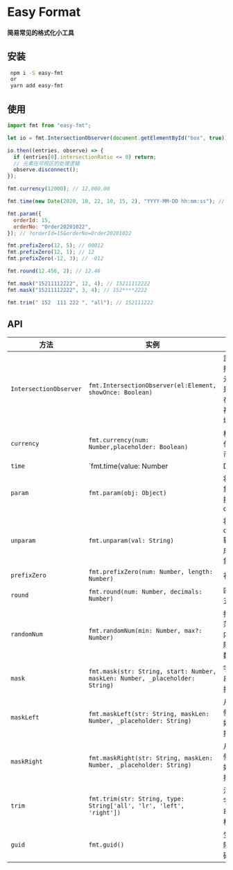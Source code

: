 # Easy Format

#### 简易常见的格式化小工具

## 安装

```bash
 npm i -S easy-fmt
 or
 yarn add easy-fmt
```

## 使用

```javascript
import fmt from "easy-fmt";

let io = fmt.IntersectionObserver(document.getElementById("box", true));

io.then((entries, observe) => {
  if (entries[0].intersectionRatio <= 0) return;
  // 元素在可视区的处理逻辑
  observe.disconnect();
});

fmt.currency(12000); // 12,000.00

fmt.time(new Date(2020, 10, 22, 10, 15, 2), "YYYY-MM-DD hh:mm:ss"); // 2020-11-22 10:15:02

fmt.param({
  orderId: 15,
  orderNo: "Order20201022",
}); // ?orderId=15&orderNo=Order20201022

fmt.prefixZero(12, 5); // 00012
fmt.prefixZero(12, 1); // 12
fmt.prefixZero(-12, 3); // -012

fmt.round(12.456, 2); // 12.46

fmt.mask("15211112222", 12, 4); // 15211112222
fmt.mask("15211112222", 3, 4); // 152****2222

fmt.trim(" 152  111 222 ", "all"); // 152111222
```

## API

| 方法                   | 实例                                                                          | 备注                       |
| ---------------------- | ----------------------------------------------------------------------------- | -------------------------- |
| `IntersectionObserver` | `fmt.IntersectionObserver(el:Element, showOnce: Boolean)`                     | 监听指定元素是否在可视区域 |
| `currency`             | `fmt.currency(num: Number,placeholder: Boolean)`                              | 格式化货币                 |
| `time`                 | `fmt.time(value: Number                                                       | Date                       | String, format: String)` | 格式化时间 |
| `param`                | `fmt.param(obj: Object)`                                                      | 将对象转换成 query         |
| `unparam`              | `fmt.unparam(val: String)`                                                    | 将 query 转换成对象        |
| `prefixZero`           | `fmt.prefixZero(num: Number, length: Number)`                                 | 补零                       |
| `round`                | `fmt.round(num: Number, decimals: Number)`                                    | 四舍五入                   |
| `randomNum`            | `fmt.randomNum(min: Number, max?: Number)`                                    | 指定范围内的随机数         |
| `mask`                 | `fmt.mask(str: String, start: Number, maskLen: Number, _placeholder: String)` | 字符串遮挡                 |
| `maskLeft`             | `fmt.maskLeft(str: String, maskLen: Number, _placeholder: String)`            | 从左侧开始遮挡             |
| `maskRight`            | `fmt.maskRight(str: String, maskLen: Number, _placeholder: String)`           | 从右侧开始遮挡             |
| `trim`                 | `fmt.trim(str: String, type: String['all', 'lr', 'left', 'right'])`           | 清空字符串空格             |
| `guid`                 | `fmt.guid()`                                                                  | 生成随机码                 |
